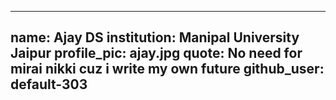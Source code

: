 ---
name: Ajay DS
institution: Manipal University Jaipur
profile_pic: ajay.jpg
quote: No need for mirai nikki cuz i write my own future
github_user: default-303
--
